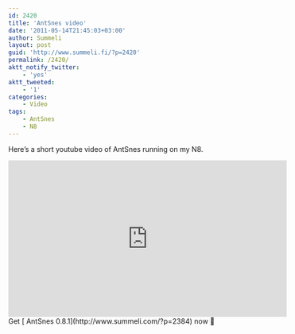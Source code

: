 ```yaml
---
id: 2420
title: 'AntSnes video'
date: '2011-05-14T21:45:03+03:00'
author: Summeli
layout: post
guid: 'http://www.summeli.fi/?p=2420'
permalink: /2420/
aktt_notify_twitter:
    - 'yes'
aktt_tweeted:
    - '1'
categories:
    - Video
tags:
    - AntSnes
    - N8
---
```


Here’s a short youtube video of AntSnes running on my N8.  
<iframe allow="accelerometer; autoplay; encrypted-media; gyroscope; picture-in-picture" allowfullscreen="" frameborder="0" height="315" loading="lazy" src="https://www.youtube.com/embed/eHtJpr0oKe0" width="560"></iframe>  
Get [ AntSnes 0.8.1](http://www.summeli.com/?p=2384) now 🙂